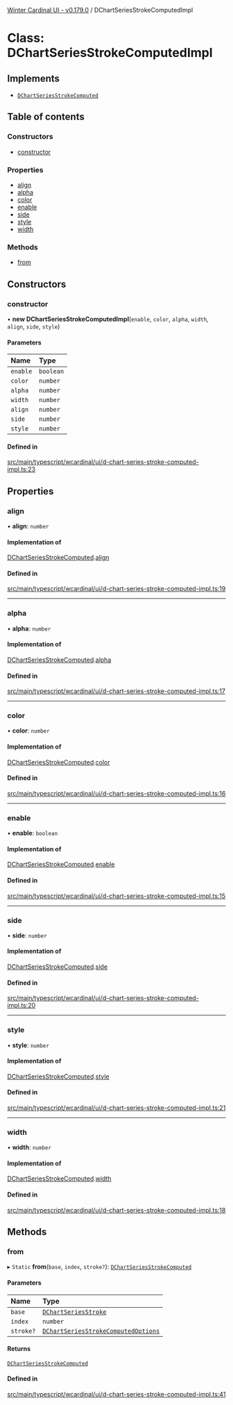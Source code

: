 [Winter Cardinal UI - v0.179.0](../index.md) / DChartSeriesStrokeComputedImpl

# Class: DChartSeriesStrokeComputedImpl

## Implements

- [`DChartSeriesStrokeComputed`](../interfaces/DChartSeriesStrokeComputed.md)

## Table of contents

### Constructors

- [constructor](DChartSeriesStrokeComputedImpl.md#constructor)

### Properties

- [align](DChartSeriesStrokeComputedImpl.md#align)
- [alpha](DChartSeriesStrokeComputedImpl.md#alpha)
- [color](DChartSeriesStrokeComputedImpl.md#color)
- [enable](DChartSeriesStrokeComputedImpl.md#enable)
- [side](DChartSeriesStrokeComputedImpl.md#side)
- [style](DChartSeriesStrokeComputedImpl.md#style)
- [width](DChartSeriesStrokeComputedImpl.md#width)

### Methods

- [from](DChartSeriesStrokeComputedImpl.md#from)

## Constructors

### constructor

• **new DChartSeriesStrokeComputedImpl**(`enable`, `color`, `alpha`, `width`, `align`, `side`, `style`)

#### Parameters

| Name | Type |
| :------ | :------ |
| `enable` | `boolean` |
| `color` | `number` |
| `alpha` | `number` |
| `width` | `number` |
| `align` | `number` |
| `side` | `number` |
| `style` | `number` |

#### Defined in

[src/main/typescript/wcardinal/ui/d-chart-series-stroke-computed-impl.ts:23](https://github.com/winter-cardinal/winter-cardinal-ui/blob/v0.179.0/src/main/typescript/wcardinal/ui/d-chart-series-stroke-computed-impl.ts#L23)

## Properties

### align

• **align**: `number`

#### Implementation of

[DChartSeriesStrokeComputed](../interfaces/DChartSeriesStrokeComputed.md).[align](../interfaces/DChartSeriesStrokeComputed.md#align)

#### Defined in

[src/main/typescript/wcardinal/ui/d-chart-series-stroke-computed-impl.ts:19](https://github.com/winter-cardinal/winter-cardinal-ui/blob/v0.179.0/src/main/typescript/wcardinal/ui/d-chart-series-stroke-computed-impl.ts#L19)

___

### alpha

• **alpha**: `number`

#### Implementation of

[DChartSeriesStrokeComputed](../interfaces/DChartSeriesStrokeComputed.md).[alpha](../interfaces/DChartSeriesStrokeComputed.md#alpha)

#### Defined in

[src/main/typescript/wcardinal/ui/d-chart-series-stroke-computed-impl.ts:17](https://github.com/winter-cardinal/winter-cardinal-ui/blob/v0.179.0/src/main/typescript/wcardinal/ui/d-chart-series-stroke-computed-impl.ts#L17)

___

### color

• **color**: `number`

#### Implementation of

[DChartSeriesStrokeComputed](../interfaces/DChartSeriesStrokeComputed.md).[color](../interfaces/DChartSeriesStrokeComputed.md#color)

#### Defined in

[src/main/typescript/wcardinal/ui/d-chart-series-stroke-computed-impl.ts:16](https://github.com/winter-cardinal/winter-cardinal-ui/blob/v0.179.0/src/main/typescript/wcardinal/ui/d-chart-series-stroke-computed-impl.ts#L16)

___

### enable

• **enable**: `boolean`

#### Implementation of

[DChartSeriesStrokeComputed](../interfaces/DChartSeriesStrokeComputed.md).[enable](../interfaces/DChartSeriesStrokeComputed.md#enable)

#### Defined in

[src/main/typescript/wcardinal/ui/d-chart-series-stroke-computed-impl.ts:15](https://github.com/winter-cardinal/winter-cardinal-ui/blob/v0.179.0/src/main/typescript/wcardinal/ui/d-chart-series-stroke-computed-impl.ts#L15)

___

### side

• **side**: `number`

#### Implementation of

[DChartSeriesStrokeComputed](../interfaces/DChartSeriesStrokeComputed.md).[side](../interfaces/DChartSeriesStrokeComputed.md#side)

#### Defined in

[src/main/typescript/wcardinal/ui/d-chart-series-stroke-computed-impl.ts:20](https://github.com/winter-cardinal/winter-cardinal-ui/blob/v0.179.0/src/main/typescript/wcardinal/ui/d-chart-series-stroke-computed-impl.ts#L20)

___

### style

• **style**: `number`

#### Implementation of

[DChartSeriesStrokeComputed](../interfaces/DChartSeriesStrokeComputed.md).[style](../interfaces/DChartSeriesStrokeComputed.md#style)

#### Defined in

[src/main/typescript/wcardinal/ui/d-chart-series-stroke-computed-impl.ts:21](https://github.com/winter-cardinal/winter-cardinal-ui/blob/v0.179.0/src/main/typescript/wcardinal/ui/d-chart-series-stroke-computed-impl.ts#L21)

___

### width

• **width**: `number`

#### Implementation of

[DChartSeriesStrokeComputed](../interfaces/DChartSeriesStrokeComputed.md).[width](../interfaces/DChartSeriesStrokeComputed.md#width)

#### Defined in

[src/main/typescript/wcardinal/ui/d-chart-series-stroke-computed-impl.ts:18](https://github.com/winter-cardinal/winter-cardinal-ui/blob/v0.179.0/src/main/typescript/wcardinal/ui/d-chart-series-stroke-computed-impl.ts#L18)

## Methods

### from

▸ `Static` **from**(`base`, `index`, `stroke?`): [`DChartSeriesStrokeComputed`](../interfaces/DChartSeriesStrokeComputed.md)

#### Parameters

| Name | Type |
| :------ | :------ |
| `base` | [`DChartSeriesStroke`](../interfaces/DChartSeriesStroke.md) |
| `index` | `number` |
| `stroke?` | [`DChartSeriesStrokeComputedOptions`](../interfaces/DChartSeriesStrokeComputedOptions.md) |

#### Returns

[`DChartSeriesStrokeComputed`](../interfaces/DChartSeriesStrokeComputed.md)

#### Defined in

[src/main/typescript/wcardinal/ui/d-chart-series-stroke-computed-impl.ts:41](https://github.com/winter-cardinal/winter-cardinal-ui/blob/v0.179.0/src/main/typescript/wcardinal/ui/d-chart-series-stroke-computed-impl.ts#L41)
